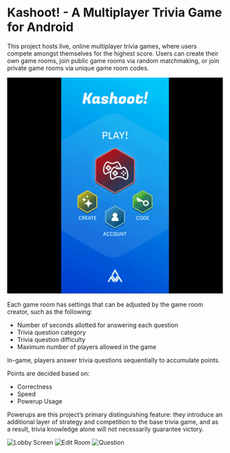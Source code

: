 # Kashoot! - A Multiplayer Trivia Game for Android
This project hosts live, online multiplayer trivia games, where users compete amongst themselves for the highest score. Users can create their own game rooms, join public game rooms via random matchmaking, or join private game rooms via unique game room codes. 

![Demo of app screens](https://github.com/chen-vv/kashoot-trivia-game/blob/4b3579f9c7d92efb131ce93a2ad8cc65f572ae3e/demo.gif)

Each game room has settings that can be adjusted by the game room creator, such as the following: 
- Number of seconds allotted for answering each question
- Trivia question category
- Trivia question difficulty
- Maximum number of players allowed in the game

In-game, players answer trivia questions sequentially to accumulate points. 

Points are decided based on: 
- Correctness
- Speed
- Powerup Usage

Powerups are this project’s primary distinguishing feature: they introduce an additional layer of strategy and competition to the base trivia game, and as a result, trivia knowledge alone will not necessarily guarantee victory. 

![Lobby Screen](https://github.com/chen-vv/cpen-321-project/assets/83690604/c01317aa-bf80-4ca5-ba4b-462065c63643)
![Edit Room](https://github.com/chen-vv/cpen-321-project/assets/83690604/5bac8463-c6f9-47f6-b866-918f8e1830ed)
![Question](https://github.com/chen-vv/cpen-321-project/assets/83690604/81b4d193-9c64-4270-ba0f-6b9e42a59add)




